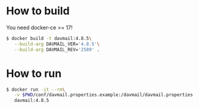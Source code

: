 # How to build

You need docker-ce >= 17!
```bash
$ docker build -t davmail:4.8.5\
   --build-arg DAVMAIL_VER='4.8.5'\
   --build-arg DAVMAIL_REV='2589' .
```

# How to run

```bash
$ docker run -it --rm\
   -v $PWD/conf/davmail.properties.example:/davmail/davmail.properties:ro\
   davmail:4.8.5
```